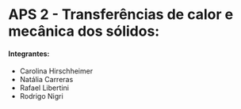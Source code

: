 # APS 2 - Transferências de calor e mecânica dos sólidos:
#### Integrantes:
  - Carolina Hirschheimer
  - Natália Carreras
  - Rafael Libertini
  - Rodrigo Nigri

